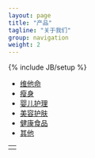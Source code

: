 ```yaml
---
layout: page
title: "产品"
tagline: "关于我们"
group: navigation
weight: 2
---
```

{% include JB/setup %}

<div class="navbar">
  <div class="navbar-inner">
    <div class="container">
      <ul class="nav">
	      <li class="active" category="vitamins"><a href="#">维他命</a></li>
		    <li category="weight loss"><a href="#">瘦身</a></li>
		    <li category="baby care"><a href="#">婴儿护理</a></li>
		    <li category="skin care"><a href="#">美容护肤</a></li>
		    <li category="healthy food"><a href="#">健康食品</a></li>
		    <li category="others"><a href="#">其他</a></li>
      </ul>
    </div>
  </div>
</div>

<div>
	<table id="products"><tr><td/></tr></table>
	<div id="pager"/>
</div>